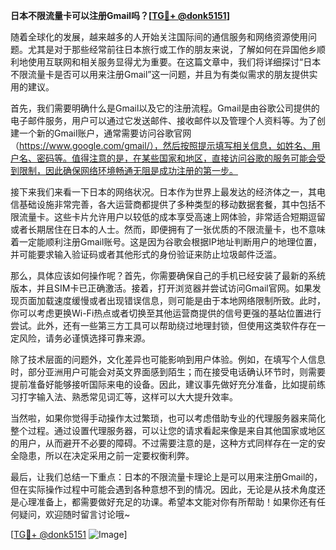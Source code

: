 **日本不限流量卡可以注册Gmail吗？[[TG💪+ @donk5151](https://t.me/s/donk5151)]**

随着全球化的发展，越来越多的人开始关注国际间的通信服务和网络资源使用问题。尤其是对于那些经常前往日本旅行或工作的朋友来说，了解如何在异国他乡顺利地使用互联网和相关服务显得尤为重要。在这篇文章中，我们将详细探讨“日本不限流量卡是否可以用来注册Gmail”这一问题，并且为有类似需求的朋友提供实用的建议。

首先，我们需要明确什么是Gmail以及它的注册流程。Gmail是由谷歌公司提供的电子邮件服务，用户可以通过它发送邮件、接收邮件以及管理个人资料等。为了创建一个新的Gmail账户，通常需要访问谷歌官网（https://www.google.com/gmail/），然后按照提示填写相关信息，如姓名、用户名、密码等。值得注意的是，在某些国家和地区，直接访问谷歌的服务可能会受到限制，因此确保网络环境畅通无阻是成功注册的第一步。

接下来我们来看一下日本的网络状况。日本作为世界上最发达的经济体之一，其电信基础设施非常完善，各大运营商都提供了多种类型的移动数据套餐，其中包括不限流量卡。这些卡片允许用户以较低的成本享受高速上网体验，非常适合短期逗留或者长期居住在日本的人士。然而，即便拥有了一张优质的不限流量卡，也不意味着一定能顺利注册Gmail账号。这是因为谷歌会根据IP地址判断用户的地理位置，并可能要求输入验证码或者其他形式的身份验证来防止垃圾邮件泛滥。

那么，具体应该如何操作呢？首先，你需要确保自己的手机已经安装了最新的系统版本，并且SIM卡已正确激活。接着，打开浏览器并尝试访问Gmail官网。如果发现页面加载速度缓慢或者出现错误信息，则可能是由于本地网络限制所致。此时，你可以考虑更换Wi-Fi热点或者切换至其他运营商提供的信号更强的基站位置进行尝试。此外，还有一些第三方工具可以帮助绕过地理封锁，但使用这类软件存在一定风险，请务必谨慎选择可靠来源。

除了技术层面的问题外，文化差异也可能影响到用户体验。例如，在填写个人信息时，部分亚洲用户可能会对英文界面感到陌生；而在接受电话确认环节时，则需要提前准备好能够接听国际来电的设备。因此，建议事先做好充分准备，比如提前练习打字输入法、熟悉常见词汇等，这样可以大大提升效率。

当然啦，如果你觉得手动操作太过繁琐，也可以考虑借助专业的代理服务器来简化整个过程。通过设置代理服务器，可以让您的请求看起来像是来自其他国家或地区的用户，从而避开不必要的障碍。不过需要注意的是，这种方式同样存在一定的安全隐患，所以在决定采用之前一定要权衡利弊。

最后，让我们总结一下重点：日本的不限流量卡理论上是可以用来注册Gmail的，但在实际操作过程中可能会遇到各种意想不到的情况。因此，无论是从技术角度还是心理准备上，都需要做好充足的功课。希望本文能对你有所帮助！如果你还有任何疑问，欢迎随时留言讨论哦~

[[TG💪+ @donk5151](https://t.me/s/donk5151) ![Image](https://i.postimg.cc/rwNCRYN7/Snipaste-2025-04-30-17-27-05.png)]